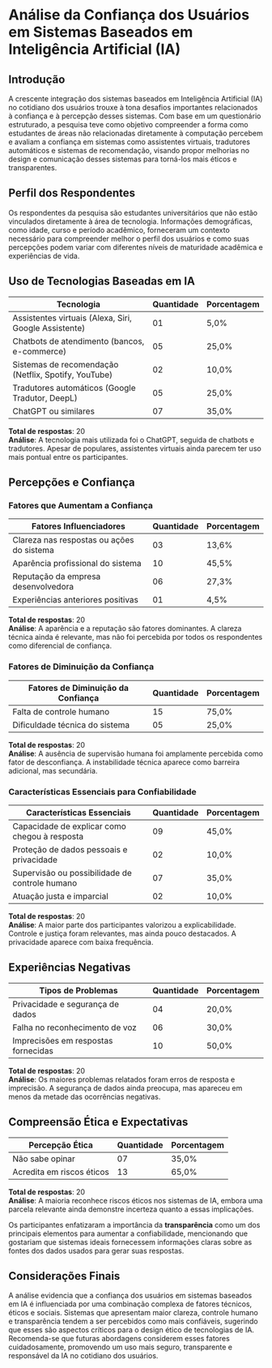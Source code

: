 # Análise da Confiança dos Usuários em Sistemas Baseados em Inteligência Artificial (IA)

## Introdução

A crescente integração dos sistemas baseados em Inteligência Artificial (IA) no cotidiano dos usuários trouxe à tona desafios importantes relacionados à confiança e à percepção desses sistemas. Com base em um questionário estruturado, a pesquisa teve como objetivo compreender a forma como estudantes de áreas não relacionadas diretamente à computação percebem e avaliam a confiança em sistemas como assistentes virtuais, tradutores automáticos e sistemas de recomendação, visando propor melhorias no design e comunicação desses sistemas para torná-los mais éticos e transparentes.

## Perfil dos Respondentes

Os respondentes da pesquisa são estudantes universitários que não estão vinculados diretamente à área de tecnologia. Informações demográficas, como idade, curso e período acadêmico, forneceram um contexto necessário para compreender melhor o perfil dos usuários e como suas percepções podem variar com diferentes níveis de maturidade acadêmica e experiências de vida.

## Uso de Tecnologias Baseadas em IA

| Tecnologia                                              | Quantidade | Porcentagem |
|---------------------------------------------------------|------------|-------------|
| Assistentes virtuais (Alexa, Siri, Google Assistente)   | 01         | 5,0%        |
| Chatbots de atendimento (bancos, e-commerce)            | 05         | 25,0%       |
| Sistemas de recomendação (Netflix, Spotify, YouTube)    | 02         | 10,0%       |
| Tradutores automáticos (Google Tradutor, DeepL)         | 05         | 25,0%       |
| ChatGPT ou similares                                    | 07         | 35,0%       |

**Total de respostas**: 20  
**Análise**: A tecnologia mais utilizada foi o ChatGPT, seguida de chatbots e tradutores. Apesar de populares, assistentes virtuais ainda parecem ter uso mais pontual entre os participantes.

## Percepções e Confiança

### Fatores que Aumentam a Confiança

| Fatores Influenciadores                          | Quantidade | Porcentagem |
|--------------------------------------------------|------------|-------------|
| Clareza nas respostas ou ações do sistema        | 03         | 13,6%       |
| Aparência profissional do sistema                | 10         | 45,5%       |
| Reputação da empresa desenvolvedora              | 06         | 27,3%       |
| Experiências anteriores positivas                | 01         | 4,5%        |

**Total de respostas**: 20  
**Análise**: A aparência e a reputação são fatores dominantes. A clareza técnica ainda é relevante, mas não foi percebida por todos os respondentes como diferencial de confiança.

### Fatores de Diminuição da Confiança

| Fatores de Diminuição da Confiança              | Quantidade | Porcentagem |
|--------------------------------------------------|------------|-------------|
| Falta de controle humano                         | 15         | 75,0%       |
| Dificuldade técnica do sistema                   | 05         | 25,0%       |

**Total de respostas**: 20  
**Análise**: A ausência de supervisão humana foi amplamente percebida como fator de desconfiança. A instabilidade técnica aparece como barreira adicional, mas secundária.

### Características Essenciais para Confiabilidade

| Características Essenciais                        | Quantidade | Porcentagem |
|--------------------------------------------------|------------|-------------|
| Capacidade de explicar como chegou à resposta     | 09         | 45,0%       |
| Proteção de dados pessoais e privacidade          | 02         | 10,0%       |
| Supervisão ou possibilidade de controle humano    | 07         | 35,0%       |
| Atuação justa e imparcial                         | 02         | 10,0%       |

**Total de respostas**: 20  
**Análise**: A maior parte dos participantes valorizou a explicabilidade. Controle e justiça foram relevantes, mas ainda pouco destacados. A privacidade aparece com baixa frequência.

## Experiências Negativas

| Tipos de Problemas                        | Quantidade | Porcentagem |
|------------------------------------------|------------|-------------|
| Privacidade e segurança de dados         | 04         | 20,0%       |
| Falha no reconhecimento de voz           | 06         | 30,0%       |
| Imprecisões em respostas fornecidas      | 10         | 50,0%       |

**Total de respostas**: 20  
**Análise**: Os maiores problemas relatados foram erros de resposta e imprecisão. A segurança de dados ainda preocupa, mas apareceu em menos da metade das ocorrências negativas.

## Compreensão Ética e Expectativas

| Percepção Ética           | Quantidade | Porcentagem |
|---------------------------|------------|-------------|
| Não sabe opinar           | 07         | 35,0%       |
| Acredita em riscos éticos | 13         | 65,0%       |

**Total de respostas**: 20  
**Análise**: A maioria reconhece riscos éticos nos sistemas de IA, embora uma parcela relevante ainda demonstre incerteza quanto a essas implicações.

Os participantes enfatizaram a importância da **transparência** como um dos principais elementos para aumentar a confiabilidade, mencionando que gostariam que sistemas ideais fornecessem informações claras sobre as fontes dos dados usados para gerar suas respostas.

## Considerações Finais

A análise evidencia que a confiança dos usuários em sistemas baseados em IA é influenciada por uma combinação complexa de fatores técnicos, éticos e sociais. Sistemas que apresentam maior clareza, controle humano e transparência tendem a ser percebidos como mais confiáveis, sugerindo que esses são aspectos críticos para o design ético de tecnologias de IA. Recomenda-se que futuras abordagens considerem esses fatores cuidadosamente, promovendo um uso mais seguro, transparente e responsável da IA no cotidiano dos usuários.
